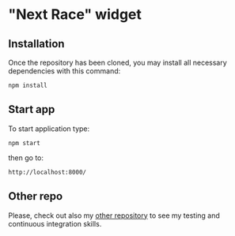 # "Next Race" widget

## Installation

Once the repository has been cloned, you may install all necessary dependencies with this command:

``` npm install ```

## Start app

To start application type: 

``` npm start ```

then go to: 

``` http://localhost:8000/ ```


## Other repo

Please, check out also my [other repository](https://github.com/mrnz/address-book) to see my testing and continuous integration skills. 